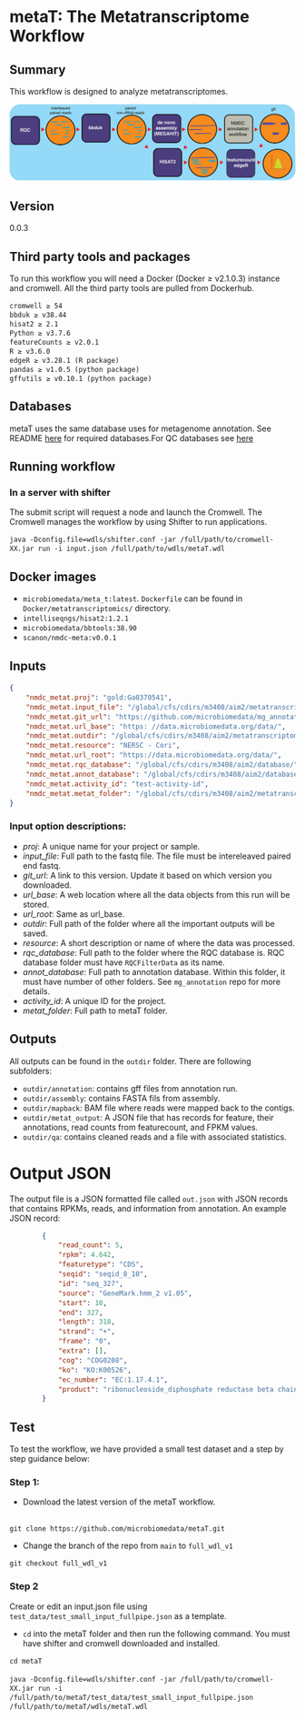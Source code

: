 # metaT: The Metatranscriptome Workflow

## Summary
This workflow is designed to analyze metatranscriptomes.

![metatranscriptomics workflow](docs/workflow_metatranscriptomics.png)

## Version
0.0.3

## Third party tools and packages
To run this workflow you will need a Docker (Docker ≥ v2.1.0.3) instance and cromwell. All the third party tools are pulled from Dockerhub.

```
cromwell ≥ 54
bbduk ≥ v38.44
hisat2 ≥ 2.1
Python ≥ v3.7.6
featureCounts ≥ v2.0.1
R ≥ v3.6.0
edgeR ≥ v3.28.1 (R package)
pandas ≥ v1.0.5 (python package)
gffutils ≥ v0.10.1 (python package)

```

## Databases
metaT uses the same database uses for metagenome annotation. See README [here](https://github.com/microbiomedata/mg_annotation) for required databases.For QC databases see [here](https://github.com/microbiomedata/ReadsQC.)


## Running workflow

###  In a server with shifter
The submit script will request a node and launch the Cromwell.  The Cromwell manages the workflow by using Shifter to run applications.


```
java -Dconfig.file=wdls/shifter.conf -jar /full/path/to/cromwell-XX.jar run -i input.json /full/path/to/wdls/metaT.wdl

```
<!-- ```
   java  -jar /path/to/cromwell-XX.jar run wdls/metaT_part1.wdl -i  test_data/small_test/test_small_input.json -m metadata_out_part1.json
   java  -jar /path/to/cromwell-XX.jar run wdls/metaT_part2.wdl -i  test_data/small_test/test_small_input.json -m metadata_out_part2.json 
``` -->

<!-- java -jar cromwell/cromwell-48.jar run wdls/nmdc-metaT_full.wdl -i test_data/small_test/test_small_input_fullpipe.json -l test_data/small_test/test_small_input_label.json -->


## Docker images

- `microbiomedata/meta_t:latest`. 
`Dockerfile` can be found in `Docker/metatranscriptomics/` directory. 
- `intelliseqngs/hisat2:1.2.1`
- `microbiomedata/bbtools:38.90`
- `scanon/nmdc-meta:v0.0.1`

## Inputs

```json
{
    "nmdc_metat.proj": "gold:Ga0370541",
    "nmdc_metat.input_file": "/global/cfs/cdirs/m3408/aim2/metatranscriptomics/metaT/test_data/small_test/test_smaller_interleave.fastq.gz",
    "nmdc_metat.git_url": "https://github.com/microbiomedata/mg_annotation/releases/tag/0.1",
    "nmdc_metat.url_base": "https: //data.microbiomedata.org/data/",
    "nmdc_metat.outdir": "/global/cfs/cdirs/m3408/aim2/metatranscriptomics/metaT/test_data/test_small_out",
    "nmdc_metat.resource": "NERSC - Cori",
    "nmdc_metat.url_root": "https://data.microbiomedata.org/data/",
    "nmdc_metat.rqc_database": "/global/cfs/cdirs/m3408/aim2/database/",
    "nmdc_metat.annot_database": "/global/cfs/cdirs/m3408/aim2/database/img/",
    "nmdc_metat.activity_id": "test-activity-id",
    "nmdc_metat.metat_folder": "/global/cfs/cdirs/m3408/aim2/metatranscriptomics/metaT"
}
```
### Input option descriptions:
- *proj*: A unique name for your project or sample.
- *input_file*: Full path to the fastq file. The file must be intereleaved paired end fastq.
- *git_url*: A link to this version. Update it based on which version you downloaded.
- *url_base*: A web location where all the data objects from this run will be stored.
- *url_root*: Same as url_base.
- *outdir*: Full path of the folder where all the important outputs will be saved.
- *resource*: A short description or name of where the data was processed.
- *rqc_database*: Full path to the folder where the RQC database is. RQC database folder must have `RQCFilterData` as its name.
- *annot_database*: Full path to annotation database. Within this folder, it must have number of other folders. See `mg_annotation` repo for more details.
- *activity_id*: A unique ID for the project.
- *metat_folder*: Full path to metaT folder.

## Outputs
All outputs can be found in the `outdir` folder. There are following subfolders:
- `outdir/annotation`: contains gff files from annotation run.
- `outdir/assembly`: contains FASTA fils from assembly.
- `outdir/mapback`: BAM file where reads were mapped back to the contigs.
- `outdir/metat_output`: A JSON file that has records for feature, their annotations, read counts from featurecount, and FPKM values. 
- `outdir/qa`: contains cleaned reads and a file with associated statistics.

# Output JSON
The output file is a JSON formatted file called `out.json` with JSON records that contains RPKMs, reads, and information from annotation. An example JSON record:
```json
        {
            "read_count": 5,
            "rpkm": 4.642,
            "featuretype": "CDS",
            "seqid": "seqid_8_10",
            "id": "seq_327",
            "source": "GeneMark.hmm_2 v1.05",
            "start": 10,
            "end": 327,
            "length": 318,
            "strand": "+",
            "frame": "0",
            "extra": [],
            "cog": "COG0208",
            "ko": "KO:K00526",
            "ec_number": "EC:1.17.4.1",
            "product": "ribonucleoside_diphosphate reductase beta chain"
        }

```

## Test 
To test the workflow, we have provided a small test dataset and a step by step guidance below:

### Step 1:

- Download the latest version of the metaT workflow.

```

git clone https://github.com/microbiomedata/metaT.git

```

- Change the branch of the repo from `main` to `full_wdl_v1`

 ```
git checkout full_wdl_v1

 ```

### Step 2

Create or edit an input.json file using `test_data/test_small_input_fullpipe.json` as a template.

- `cd` into the metaT folder and then run the following command. You must have shifter and cromwell downloaded and installed.

```
cd metaT

java -Dconfig.file=wdls/shifter.conf -jar /full/path/to/cromwell-XX.jar run -i /full/path/to/metaT/test_data/test_small_input_fullpipe.json /full/path/to/metaT/wdls/metaT.wdl
```
<!-- #TODO add documentation, get stuff from BIN -->
